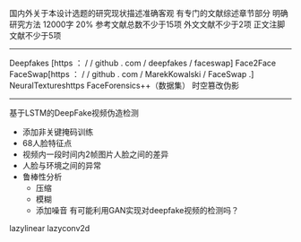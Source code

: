 国内外关于本设计选题的研究现状描述准确客观
有专门的文献综述章节部分
明确研究方法
12000字 20%
参考文献总数不少于15项
外文文献不少于2项
正文注脚文献不少于5项

----
Deepfakes [https ： / / github . com / deepfakes / faceswap]
Face2Face
FaceSwap[https ： / / github . com / MarekKowalski / FaceSwap .]
NeuralTextureshttps 
FaceForensics++（数据集）
时空篡改伪影


----
基于LSTM的DeepFake视频伪造检测
- 添加非关键掩码训练
- 68人脸特征点
- 视频内一段时间内2帧图片人脸之间的差异
- 人脸与环境之间的异常
- 鲁棒性分析
    - 压缩
    - 模糊
    - 添加噪音
有可能利用GAN实现对deepfake视频的检测吗？


lazylinear
lazyconv2d
